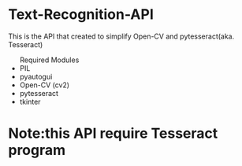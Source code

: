 # Text-Recognition-API
This is the API that created to simplify Open-CV and pytesseract(aka. Tesseract)
</ul>
<ul>Required Modules
<li>PIL</li>
<li>pyautogui</li>
<li>Open-CV (cv2)</li>
<li>pytesseract</li>
<li>tkinter</li>
</ul>

<h1>Note:this API require Tesseract program
